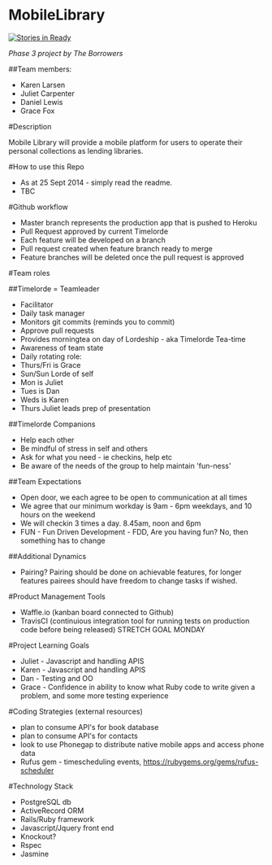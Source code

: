 MobileLibrary
=============
[![Stories in Ready](https://badge.waffle.io/kereru-2014/mobilelibrary.svg?label=ready&title=Ready)](http://waffle.io/kereru-2014/mobilelibrary)

*Phase 3 project by The Borrowers*


##Team members:

- Karen Larsen
- Juliet Carpenter
- Daniel Lewis
- Grace Fox

#Description

Mobile Library will provide a mobile platform for users to operate their personal collections as lending libraries.

#How to use this Repo
- As at 25 Sept 2014 - simply read the readme.
- TBC


#Github workflow

- Master branch represents the production app that is pushed to Heroku
- Pull Request approved by current Timelorde
- Each feature will be developed on a branch
- Pull request created when feature branch ready to merge
- Feature branches will be deleted once the pull request is approved

#Team roles

##Timelorde = Teamleader
- Facilitator
- Daily task manager
- Monitors git commits (reminds you to commit)
- Approve pull requests
- Provides morningtea on day of Lordeship - aka Timelorde Tea-time
- Awareness of team state
- Daily rotating role:
- Thurs/Fri is Grace
- Sun/Sun Lorde of self
- Mon is Juliet
- Tues is Dan
- Weds is Karen
- Thurs Juliet leads prep of presentation

##Timelorde Companions
- Help each other
- Be mindful of stress in self and others
- Ask for what you need - ie checkins, help etc
- Be aware of the needs of the group to help maintain 'fun-ness'

##Team Expectations
- Open door, we each agree to be open to communication at all times
- We agree that our minimum workday is 9am - 6pm weekdays, and 10 hours on the weekend
- We will checkin 3 times a day. 8.45am, noon and 6pm
- FUN - Fun Driven Development - FDD, Are you having fun? No, then something has to change

##Additional Dynamics
- Pairing? Pairing should be done on achievable features, for longer features pairees should have freedom to change tasks if wished.

#Product Management Tools
- Waffle.io (kanban board connected to Github)
- TravisCI (continuious integration tool for running tests on production code before being released) STRETCH GOAL MONDAY

#Project Learning Goals
- Juliet - Javascript and handling APIS 
- Karen - Javascript and handling APIS
- Dan - Testing and OO
- Grace - Confidence in ability to know what Ruby code to write given a problem, and some more testing experience

#Coding Strategies (external resources)
- plan to consume API's for book database
- plan to consume API's for contacts
- look to use Phonegap to distribute native mobile apps and access phone data
- Rufus gem - timescheduling events, https://rubygems.org/gems/rufus-scheduler

#Technology Stack
- PostgreSQL db
- ActiveRecord ORM
- Rails/Ruby framework
- Javascript/Jquery front end
- Knockout?
- Rspec
- Jasmine




